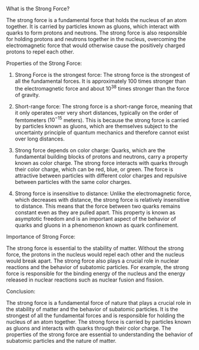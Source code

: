 

What is the Strong Force?

The strong force is a fundamental force that holds the nucleus of an atom together. It is carried by particles known as gluons, which interact with quarks to form protons and neutrons. The strong force is also responsible for holding protons and neutrons together in the nucleus, overcoming the electromagnetic force that would otherwise cause the positively charged protons to repel each other.

Properties of the Strong Force:

1) Strong Force is the strongest force: The strong force is the strongest of all the fundamental forces. It is approximately 100 times stronger than the electromagnetic force and about $10^{38}$ times stronger than the force of gravity.

2) Short-range force: The strong force is a short-range force, meaning that it only operates over very short distances, typically on the order of femtometers ($10^{-15}$ meters). This is because the strong force is carried by particles known as gluons, which are themselves subject to the uncertainty principle of quantum mechanics and therefore cannot exist over long distances.

3) Strong force depends on color charge: Quarks, which are the fundamental building blocks of protons and neutrons, carry a property known as color charge. The strong force interacts with quarks through their color charge, which can be red, blue, or green. The force is attractive between particles with different color charges and repulsive between particles with the same color charges.

4) Strong force is insensitive to distance: Unlike the electromagnetic force, which decreases with distance, the strong force is relatively insensitive to distance. This means that the force between two quarks remains constant even as they are pulled apart. This property is known as asymptotic freedom and is an important aspect of the behavior of quarks and gluons in a phenomenon known as quark confinement.

Importance of Strong Force:

The strong force is essential to the stability of matter. Without the strong force, the protons in the nucleus would repel each other and the nucleus would break apart. The strong force also plays a crucial role in nuclear reactions and the behavior of subatomic particles. For example, the strong force is responsible for the binding energy of the nucleus and the energy released in nuclear reactions such as nuclear fusion and fission.

Conclusion:

The strong force is a fundamental force of nature that plays a crucial role in the stability of matter and the behavior of subatomic particles. It is the strongest of all the fundamental forces and is responsible for holding the nucleus of an atom together. The strong force is carried by particles known as gluons and interacts with quarks through their color charge. The properties of the strong force are essential to understanding the behavior of subatomic particles and the nature of matter.





